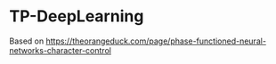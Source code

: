 # TP-DeepLearning
Based on https://theorangeduck.com/page/phase-functioned-neural-networks-character-control
